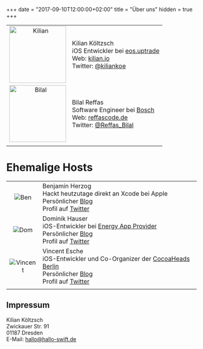 +++
date = "2017-09-10T12:00:00+02:00"
title = "Über uns"
hidden = true
+++

|||
|:---:|:---|
|<img src="/images/kilian.jpg" alt="Kilian" width="150px">|Kilian Költzsch<br>iOS Entwickler bei [eos.uptrade](https://eos-uptrade.de)<br>Web: [kilian.io](https://kilian.io)<br>Twitter: [@kiliankoe](https://twitter.com/kiliankoe)|
|<img src="/images/bilal.jpg" alt="Bilal" width="150px">|Bilal Reffas<br>Software Engineer bei [Bosch](https://www.bosch-ebike.com/)<br>Web: [reffascode.de](https:/reffascode.de)<br>Twitter: [@Reffas_Bilal](https://twitter.com/Reffas_Bilal)|
|||

# Ehemalige Hosts

|||
|:---:|:---|
|![Ben](/images/ben.jpg)|Benjamin Herzog<br>Hackt heutzutage direkt an Xcode bei Apple<br>Persönlicher [Blog](https://blog.benchr.de)<br>Profil auf [Twitter](https://twitter.com/benchr)|
|![Dom](/images/dom.jpg)|Dominik Hauser<br>iOS-Entwickler bei [Energy App Provider](http://www.energy-app-provider.com/)<br>Persönlicher [Blog](http://swiftandpainless.com/)<br>Profil auf [Twitter](https://twitter.com/swiftpainless)|
|![Vincent](/images/vincent.jpg)|Vincent Esche<br>iOS-Entwickler und Co-Organizer der [CocoaHeads Berlin](https://www.meetup.com/Cocoaheads-Berlin/)<br>Persönlicher [Blog](https://blog.definiteloops.com)<br>Profil auf [Twitter](https://twitter.com/regexident)|
|||

## Impressum

Kilian Költzsch\
Zwickauer Str. 91\
01187 Dresden\
E-Mail: hallo@hallo-swift.de
